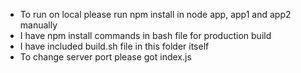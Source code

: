 
- To run on local please run npm install in node app, app1 and app2 manually
- I have npm install commands in bash file for production build
- I have included build.sh file in this folder itself
- To change server port please got index.js

